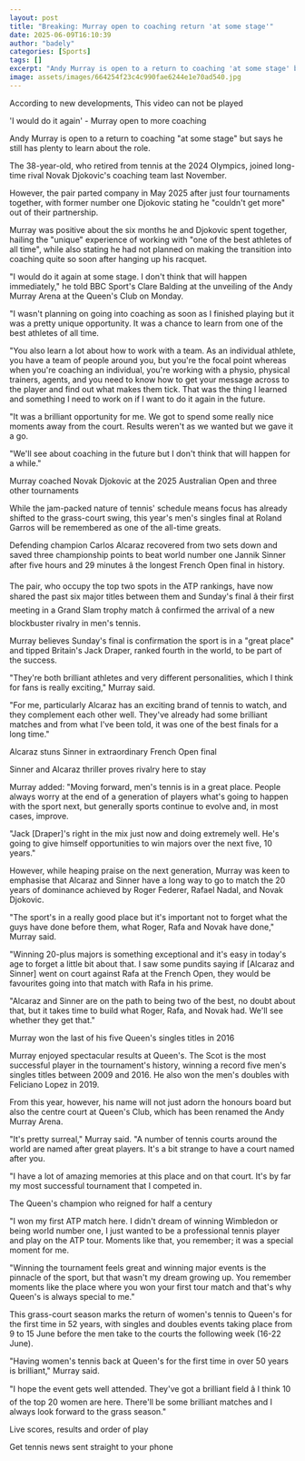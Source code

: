 ```yaml
---
layout: post
title: "Breaking: Murray open to coaching return 'at some stage'"
date: 2025-06-09T16:10:39
author: "badely"
categories: [Sports]
tags: []
excerpt: "Andy Murray is open to a return to coaching 'at some stage' but says he still has plenty to learn after his stint with Novak Djokovic."
image: assets/images/664254f23c4c990fae6244e1e70ad540.jpg
---
```


According to new developments, This video can not be played

'I would do it again' - Murray open to more coaching

Andy Murray is open to a return to coaching "at some stage" but says he still has plenty to learn about the role. 

The 38-year-old, who retired from tennis at the 2024 Olympics, joined long-time rival Novak Djokovic's coaching team last November.

However, the pair parted company in May 2025 after just four tournaments together, with former number one Djokovic stating he "couldn't get more" out of their partnership.

Murray was positive about the six months he and Djokovic spent together, hailing the "unique" experience of working with "one of the best athletes of all time", while also stating he had not planned on making the transition into coaching quite so soon after hanging up his racquet.

"I would do it again at some stage. I don't think that will happen immediately," he told BBC Sport's Clare Balding at the unveiling of the Andy Murray Arena at the Queen's Club on Monday. 

"I wasn't planning on going into coaching as soon as I finished playing but it was a pretty unique opportunity. It was a chance to learn from one of the best athletes of all time.

"You also learn a lot about how to work with a team. As an individual athlete, you have a team of people around you, but you're the focal point whereas when you're coaching an individual, you're working with a physio, physical trainers, agents, and you need to know how to get your message across to the player and find out what makes them tick. That was the thing I learned and something I need to work on if I want to do it again in the future.

"It was a brilliant opportunity for me. We got to spend some really nice moments away from the court. Results weren't as we wanted but we gave it a go.

"We'll see about coaching in the future but I don't think that will happen for a while."

Murray coached Novak Djokovic at the 2025 Australian Open and three other tournaments

While the jam-packed nature of tennis' schedule means focus has already shifted to the grass-court swing, this year's men's singles final at Roland Garros will be remembered as one of the all-time greats.

Defending champion Carlos Alcaraz recovered from two sets down and saved three championship points to beat world number one Jannik Sinner after five hours and 29 minutes â the longest French Open final in history.

The pair, who occupy the top two spots in the ATP rankings, have now shared the past six major titles between them and Sunday's final â their first meeting in a Grand Slam trophy match â confirmed the arrival of a new blockbuster rivalry in men's tennis.

Murray believes Sunday's final is confirmation the sport is in a "great place" and tipped Britain's Jack Draper, ranked fourth in the world, to be part of the success.

"They're both brilliant athletes and very different personalities, which I think for fans is really exciting," Murray said. 

"For me, particularly Alcaraz has an exciting brand of tennis to watch, and they complement each other well. They've already had some brilliant matches and from what I've been told, it was one of the best finals for a long time."

Alcaraz stuns Sinner in extraordinary French Open final

Sinner and Alcaraz thriller proves rivalry here to stay

Murray added: "Moving forward, men's tennis is in a great place. People always worry at the end of a generation of players what's going to happen with the sport next, but generally sports continue to evolve and, in most cases, improve.

"Jack [Draper]'s right in the mix just now and doing extremely well. He's going to give himself opportunities to win majors over the next five, 10 years."

However, while heaping praise on the next generation, Murray was keen to emphasise that Alcaraz and Sinner have a long way to go to match the 20 years of dominance achieved by Roger Federer, Rafael Nadal, and Novak Djokovic.

"The sport's in a really good place but it's important not to forget what the guys have done before them, what Roger, Rafa and Novak have done," Murray said.

"Winning 20-plus majors is something exceptional and it's easy in today's age to forget a little bit about that. I saw some pundits saying if [Alcaraz and Sinner] went on court against Rafa at the French Open, they would be favourites going into that match with Rafa in his prime.

"Alcaraz and Sinner are on the path to being two of the best, no doubt about that, but it takes time to build what Roger, Rafa, and Novak had. We'll see whether they get that."

Murray won the last of his five Queen's singles titles in 2016

Murray enjoyed spectacular results at Queen's. The Scot is the most successful player in the tournament's history, winning a record five men's singles titles between 2009 and 2016. He also won the men's doubles with Feliciano Lopez in 2019.

From this year, however, his name will not just adorn the honours board but also the centre court at Queen's Club, which has been renamed the Andy Murray Arena.

"It's pretty surreal," Murray said. "A number of tennis courts around the world are named after great players. It's a bit strange to have a court named after you.

"I have a lot of amazing memories at this place and on that court. It's by far my most successful tournament that I competed in.

The Queen's champion who reigned for half a century

"I won my first ATP match here. I didn't dream of winning Wimbledon or being world number one, I just wanted to be a professional tennis player and play on the ATP tour. Moments like that, you remember; it was a special moment for me.

"Winning the tournament feels great and winning major events is the pinnacle of the sport, but that wasn't my dream growing up. You remember moments like the place where you won your first tour match and that's why Queen's is always special to me."

This grass-court season marks the return of women's tennis to Queen's for the first time in 52 years, with singles and doubles events taking place from 9 to 15 June before the men take to the courts the following week (16-22 June).

"Having women's tennis back at Queen's for the first time in over 50 years is brilliant," Murray said.

"I hope the event gets well attended. They've got a brilliant field â I think 10 of the top 20 women are here. There'll be some brilliant matches and I always look forward to the grass season."

Live scores, results and order of play

Get tennis news sent straight to your phone

